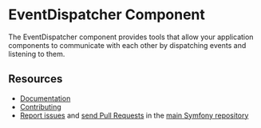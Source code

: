 # EventDispatcher Component

The EventDispatcher component provides tools that allow your application
components to communicate with each other by dispatching events and listening to
them.

## Resources

-   [Documentation](https://symfony.com/doc/current/components/event_dispatcher.html)
-   [Contributing](https://symfony.com/doc/current/contributing//)
-   [Report issues](https://github.com/symfony/symfony/issues) and
    [send Pull Requests](https://github.com/symfony/symfony/pulls)
    in the [main Symfony repository](https://github.com/symfony/symfony)
